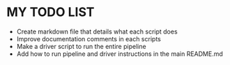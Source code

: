 # MY TODO LIST

- Create markdown file that details what each script does
- Improve documentation comments in each scripts
- Make a driver script to run the entire pipeline
- Add how to run pipeline and driver instructions in the main README.md